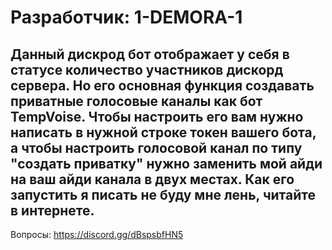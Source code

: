 # Разработчик: 1-DEMORA-1
## Данный дискрод бот отображает у себя в статусе количество участников дискорд сервера. Но его основная функция создавать приватные голосовые каналы как бот TempVoise. Чтобы настроить его вам нужно написать в нужной строке токен вашего бота, а чтобы настроить голосовой канал по типу "создать приватку" нужно заменить мой айди на ваш айди канала в двух местах. Как его запустить я писать не буду мне лень, читайте в интернете.

Вопросы: https://discord.gg/dBspsbfHN5
